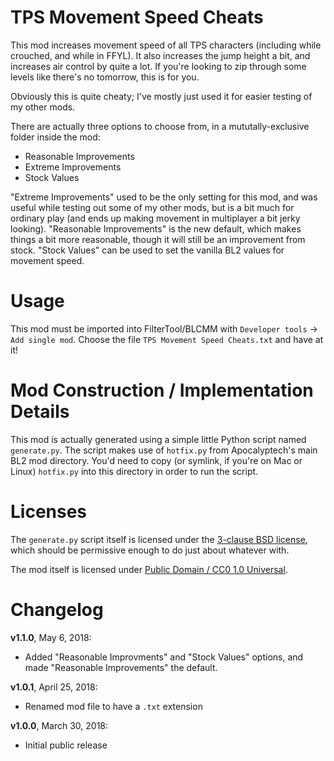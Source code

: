 TPS Movement Speed Cheats
=========================

This mod increases movement speed of all TPS characters (including while
crouched, and while in FFYL).  It also increases the jump height a bit, and
increases air control by quite a lot.  If you're looking to zip through
some levels like there's no tomorrow, this is for you.

Obviously this is quite cheaty; I've mostly just used it for easier testing
of my other mods.

There are actually three options to choose from, in a mututally-exclusive
folder inside the mod:

* Reasonable Improvements
* Extreme Improvements
* Stock Values

"Extreme Improvements" used to be the only setting for this mod, and was
useful while testing out some of my other mods, but is a bit much for
ordinary play (and ends up making movement in multiplayer a bit jerky
looking).  "Reasonable Improvements" is the new default, which makes
things a bit more reasonable, though it will still be an improvement
from stock.  "Stock Values" can be used to set the vanilla BL2 values
for movement speed.

Usage
=====

This mod must be imported into FilterTool/BLCMM with `Developer tools` ->
`Add single mod`.  Choose the file `TPS Movement Speed Cheats.txt` and have
at it!

Mod Construction / Implementation Details
=========================================

This mod is actually generated using a simple little Python script named
`generate.py`.  The script makes use of `hotfix.py` from Apocalyptech's
main BL2 mod directory.  You'd need to copy (or symlink, if you're on Mac
or Linux) `hotfix.py` into this directory in order to run the script.

Licenses
========

The `generate.py` script itself is licensed under the
[3-clause BSD license](https://opensource.org/licenses/BSD-3-Clause),
which should be permissive enough to do just about whatever with.

The mod itself is licensed under
[Public Domain / CC0 1.0 Universal](https://creativecommons.org/publicdomain/zero/1.0/).

Changelog
=========

**v1.1.0**, May 6, 2018:
 * Added "Reasonable Improvments" and "Stock Values" options, and made
   "Reasonable Improvements" the default.

**v1.0.1**, April 25, 2018:
 * Renamed mod file to have a `.txt` extension

**v1.0.0**, March 30, 2018:
 * Initial public release
